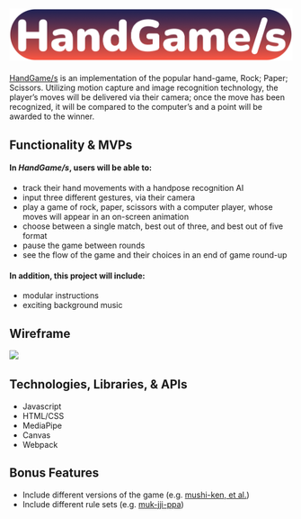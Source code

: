 ## <img src="https://github.com/jdtavarez/HG-s/blob/main/_doc/logo.png">

<a href="https://jdtavarez.github.io/HG-s/">HandGame/s</a> is an implementation of the popular hand-game, Rock; Paper; Scissors. Utilizing motion capture and image recognition technology, the player’s moves will be delivered via their camera; once the move has been recognized, it will be compared to the computer’s and a point will be awarded to the winner. 

## Functionality & MVPs

#### In *HandGame/s*, users will be able to: 
* track their hand movements with a handpose recognition AI
* input three different gestures, via their camera 
* play a game of rock, paper, scissors with a computer player, whose moves will appear in an on-screen animation
* choose between a single match, best out of three, and best out of five format
* pause the game between rounds
* see the flow of the game and their choices in an end of game round-up

#### In addition, this project will include: 
* modular instructions 
* exciting background music 

## Wireframe
<img src="https://github.com/jdtavarez/HG-/blob/main/_doc/rps_wireframe.png">

## Technologies, Libraries, & APIs
* Javascript
* HTML/CSS
* MediaPipe
* Canvas
* Webpack

## Bonus Features 
* Include different versions of the game (e.g. <a href="https://en.wikipedia.org/wiki/Sansukumi-ken">mushi-ken, et al.</a>)
* Include different rule sets (e.g. <a href="https://en.wikipedia.org/wiki/Muk-jji-ppa">muk-jji-ppa</a>)
